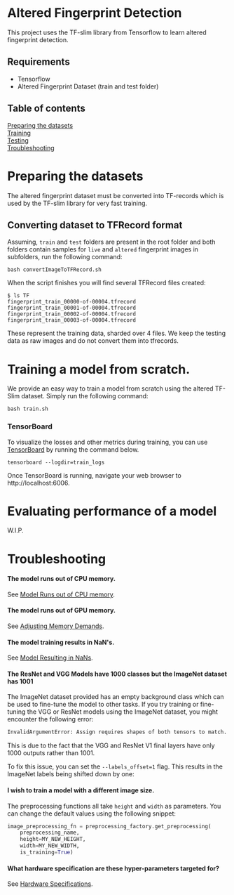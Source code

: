 # Altered Fingerprint Detection

This project uses the TF-slim library from Tensorflow to learn altered fingerprint detection.

## Requirements
* Tensorflow
* Altered Fingerprint Dataset (train and test folder)

## Table of contents

<a href='#Data'>Preparing the datasets</a><br>
<a href='#Training'>Training</a><br>
<a href='#Testing'>Testing</a><br>
<a href='#Troubleshooting'>Troubleshooting</a><br>

# Preparing the datasets
<a id='Data'></a>

The altered fingerprint dataset must be converted into TF-records which is used by the TF-slim library for very fast training.

## Converting dataset to TFRecord format

Assuming, `train` and `test` folders are present in the root folder and both folders contain samples for `live` and `altered` fingerprint images in subfolders, run the following command:

```shell
bash convertImageToTFRecord.sh
```

When the script finishes you will find several TFRecord files created:

```shell
$ ls TF
fingerprint_train_00000-of-00004.tfrecord
fingerprint_train_00001-of-00004.tfrecord
fingerprint_train_00002-of-00004.tfrecord
fingerprint_train_00003-of-00004.tfrecord
```

These represent the training data, sharded over 4 files.
We keep the testing data as raw images and do not convert them into tfrecords.


# Training a model from scratch.
<a id='Training'></a>

We provide an easy way to train a model from scratch using the altered TF-Slim dataset.
Simply run the following command:

```shell
bash train.sh
```

### TensorBoard

To visualize the losses and other metrics during training, you can use
[TensorBoard](https://github.com/tensorflow/tensorboard)
by running the command below.

```shell
tensorboard --logdir=train_logs
```

Once TensorBoard is running, navigate your web browser to http://localhost:6006.


# Evaluating performance of a model
<a id='Testing'></a>

W.I.P.

# Troubleshooting
<a id='Troubleshooting'></a>

#### The model runs out of CPU memory.

See
[Model Runs out of CPU memory](https://github.com/tensorflow/models/tree/master/research/inception#the-model-runs-out-of-cpu-memory).

#### The model runs out of GPU memory.

See
[Adjusting Memory Demands](https://github.com/tensorflow/models/tree/master/research/inception#adjusting-memory-demands).

#### The model training results in NaN's.

See
[Model Resulting in NaNs](https://github.com/tensorflow/models/tree/master/research/inception#the-model-training-results-in-nans).

#### The ResNet and VGG Models have 1000 classes but the ImageNet dataset has 1001

The ImageNet dataset provided has an empty background class which can be used
to fine-tune the model to other tasks. If you try training or fine-tuning the
VGG or ResNet models using the ImageNet dataset, you might encounter the
following error:

```bash
InvalidArgumentError: Assign requires shapes of both tensors to match. lhs shape= [1001] rhs shape= [1000]
```
This is due to the fact that the VGG and ResNet V1 final layers have only 1000
outputs rather than 1001.

To fix this issue, you can set the `--labels_offset=1` flag. This results in
the ImageNet labels being shifted down by one:


#### I wish to train a model with a different image size.

The preprocessing functions all take `height` and `width` as parameters. You
can change the default values using the following snippet:

```python
image_preprocessing_fn = preprocessing_factory.get_preprocessing(
    preprocessing_name,
    height=MY_NEW_HEIGHT,
    width=MY_NEW_WIDTH,
    is_training=True)
```

#### What hardware specification are these hyper-parameters targeted for?

See
[Hardware Specifications](https://github.com/tensorflow/models/tree/master/research/inception#what-hardware-specification-are-these-hyper-parameters-targeted-for).

